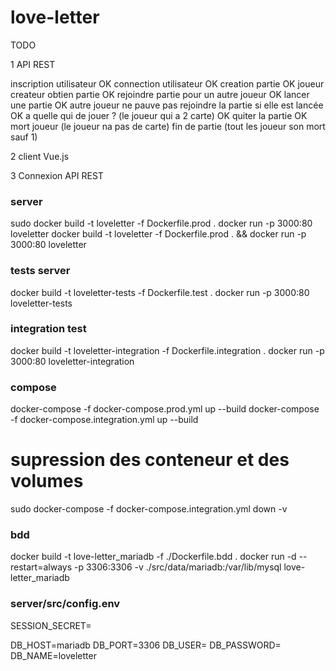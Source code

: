 # love-letter
 
TODO

1 API REST

inscription utilisateur OK
connection utilisateur OK
creation partie OK
    joueur createur obtien partie OK
rejoindre partie pour un autre joueur OK
lancer une partie OK
autre joueur ne pauve pas rejoindre la partie si elle est lancée OK
a quelle qui de jouer ? (le joueur qui a 2 carte) OK
quiter la partie OK
mort joueur (le joueur na pas de carte)
fin de partie (tout les joueur son mort sauf 1)



2 client Vue.js

3 Connexion API REST



### server
sudo docker build -t loveletter -f Dockerfile.prod .
docker run -p 3000:80 loveletter
docker build -t loveletter -f Dockerfile.prod . && docker run -p 3000:80 loveletter


### tests server
docker build -t loveletter-tests -f Dockerfile.test .
docker run -p 3000:80 loveletter-tests

### integration test
docker build -t loveletter-integration -f Dockerfile.integration .
docker run -p 3000:80 loveletter-integration

### compose
docker-compose -f docker-compose.prod.yml up --build
docker-compose -f docker-compose.integration.yml up --build
# supression des conteneur et des volumes
sudo docker-compose -f docker-compose.integration.yml down -v

### bdd
docker build -t love-letter_mariadb -f ./Dockerfile.bdd .
docker run -d --restart=always -p 3306:3306 -v ./src/data/mariadb:/var/lib/mysql love-letter_mariadb

### server/src/config.env
SESSION_SECRET=

DB_HOST=mariadb
DB_PORT=3306
DB_USER=
DB_PASSWORD=
DB_NAME=loveletter




